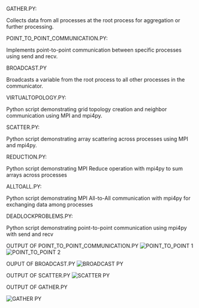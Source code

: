 
GATHER.PY:

Collects data from all processes at the root process for aggregation or further processing.

POINT_TO_POINT_COMMUNICATION.PY:

Implements point-to-point communication between specific processes using send and recv.


BROADCAST.PY

Broadcasts a variable from the root process to all other processes in the communicator.

VIRTUALTOPOLOGY.PY:

Python script demonstrating grid topology creation and neighbor communication using MPI and mpi4py.

SCATTER.PY:

Python script demonstrating array scattering across processes using MPI and mpi4py.

REDUCTION.PY:

Python script demonstrating MPI Reduce operation with mpi4py to sum arrays across processes

ALLTOALL.PY:

Python script demonstrating MPI All-to-All communication with mpi4py for exchanging data among processes

DEADLOCKPROBLEMS.PY:

Python script demonstrating point-to-point communication using mpi4py with send and recv



OUTPUT OF POINT_TO_POINT_COMMUNICATION.PY
![POINT_TO_POINT 1](https://github.com/user-attachments/assets/190c9e88-d594-4cba-b08b-353de08bfb0d)
![POINT_TO_POINT 2](https://github.com/user-attachments/assets/34f28f3e-8ca7-4aa8-980e-52d25eb12e8a)

OUPUT OF BROADCAST.PY
![BROADCAST PY](https://github.com/user-attachments/assets/5b35a4f4-37c8-4515-b137-5d12a87ad1e3)

OUTPUT OF SCATTER.PY
![SCATTER PY](https://github.com/user-attachments/assets/a9b9a39a-dd19-40d9-9ff0-84ff99c3573f)

OUTPUT OF GATHER.PY

![GATHER PY](https://github.com/user-attachments/assets/c2f7277b-f178-4af5-bf2a-0a0ce348cb2b)

